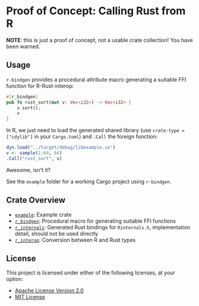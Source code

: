 # Proof of Concept: Calling Rust from R

**NOTE**: this is just a proof of concept, not a usable crate collection! You have been warned.

## Usage

`r-bindgen` provides a procedural attribute macro generating a suitable FFI function for R-Rust-interop:

```rust
#[r_bindgen]
pub fn rust_sort(mut v: Vec<i32>) -> Vec<i32> {
    v.sort();
    v
}
```

In R, we just need to load the generated shared library (use `crate-type = ["cdylib"]` in your `Cargo.toml`) and `.Call` the foreign function:

```R
dyn.load("../target/debug/libexample.so")
v <- sample(1:64, 64)
.Call("rust_sort", v)
```

Awesome, isn't it?

See the `example` folder for a working Cargo project using `r-bindgen`.

## Crate Overview

* [`example`](example/): Example crate
* [`r_bindgen`](r-bindgen/): Procedural macro for generating suitable FFI functions
* [`r_internals`](r-internals/): Generated Rust bindings for `Rinternals.h`, implementation detail, should not be used directly
* [`r_interop`](r-interop/): Conversion between R and Rust types

## License

This project is licensed under either of the following licenses, at your option:

* [Apache License Version 2.0](LICENSE-APACHE)
* [MIT License](LICENSE-MIT)
